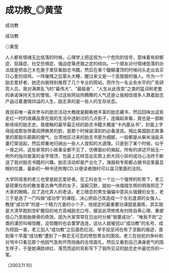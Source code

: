 # 成功教_◎黄莹

成功教

成功教

◎黄莹

人人都有情绪无比低落的时候，心理学上把这视为一个危险的信号，意味着有抑郁症、狂躁症、社交恐惧症、强迫症等虎狼之症的倾向。一个朋友对付情绪低落的办法就是把自己关在屋子里狂看励志书籍，然后在某个醍醐灌顶的时候闷头走出去买只心爱的烧鸡，一阵摧残之后蒙头大睡，醒过来又是一个恶狠狠的强人。作为一个励志爱好者，她还向我特别推荐了几个专业的网站，而作为一名业余水平的广告研究人员，我对满屏乱飞的“最伟大”、“最振奋”、“人生从此改变”之类的猛词和老套的承诺保持天生的警惕，不过这些网站热腾腾的人气还是让我相信很多人靠着励志产品过着激情四溢的人生，励志真的是一些人的生存状态。

我目前唯一喜欢参与的励志活动大概就是翻看她丰富的励志藏书，然后回味出这些走红一时的收藏品曾在我的生活中透射过的几点影子，连缀起来看，竟也是一部断断续续的励志史。我接触的最早最正经的励志书籍大概是“卡内基丛书”，封面上字母组成那张带着招牌微笑的脸，是那个时候装深刻的必备道具。相比美国励志故事里的那股乐颠颠的傻气，台湾地区过来的励志书更为细腻，一般都是从柴米油盐夫妻打架说起，然后郑重地归纳出一些人人皆知的大道理。只是到了某个时候，似乎一夜之间，这些家常的小故事全都不见了，仿佛面纱的揭起，所有的讲述开始无一例外的指向致富的金字塔顶，包装上花样百出实质上却大同小异的成功心法终于断送了我对励志书籍的兴趣。励志活动却是产业化了，海报和专柜都占据书店里最显眼的位置，最新的一种书还附赠CD,以便读者随时可以温习里面的法则。

大学同宿舍的老三也曾是励志爱好者。在工科女生一个比一个强悍的形势下，老三是硕果仅存的散发着古典气质的女子，温婉沉默，就如一块熠熠生辉的明珠照花了大家的眼睛。应了造化弄人的老话，老三暗恋的男生偏偏中意风头强健的女生，老三于是选了一门叫做“成功学”的课程，决心把自己改造成一个左右逢源的女强人。教授“成功学”的是一个精力亢奋的小个子，他规定的最重要功课就是晨练，其实就是大清早跑到空旷醒目的地方高喊励志口号，据说此项修炼有扫除自卑心理、重塑信心乃至脱胎换骨的奇效。因为大家常常在日出时分被“我要成功”、“唯我不败”之类的凄厉叫喊惊醒，没惊醒的也会噩梦连连，这伙人就被冠以“成功教”的名号，成为校园一害。老三加入“成功教”之后面色红润，举手投足间也有了坚毅的痕迹，直到某个早晨“成功教”遭到了一群忍无可忍的愤怒男女的围攻。老三在纷扰的争吵和对骂中只看见那个他因气急败坏而扭曲的古怪面孔，然后又看到自己满身匪气的陌生样子，于是她满脸绯红、落荒而逃的背影写下了我所见证的励志史中最忧伤的一笔。

（2003.11.10）